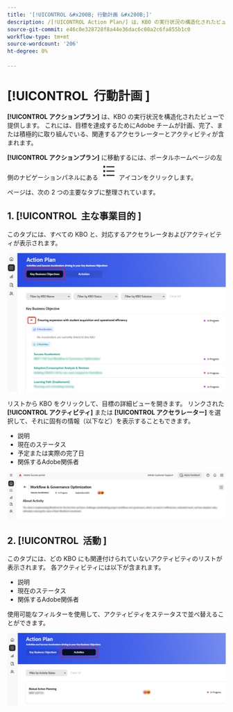 ```yaml
---
title: '[!UICONTROL &#x200B; 行動計画 &#x200B;]'
description: /[!UICONTROL Action Plan/] は、KBO の実行状況の構造化されたビューを提供します。 これには、目標を達成するためにAdobe チームが計画、完了、または積極的に取り組んでいる、関連するアクセラレーターとアクティビティが含まれます。
source-git-commit: e46c0e328728f8a44e36dac6c08a2c6fa855b1c0
workflow-type: tm+mt
source-wordcount: '206'
ht-degree: 0%

---
```



# [!UICONTROL &#x200B; 行動計画 &#x200B;]

**[!UICONTROL アクションプラン]** は、KBO の実行状況を構造化されたビューで提供します。 これには、目標を達成するためにAdobe チームが計画、完了、または積極的に取り組んでいる、関連するアクセラレーターとアクティビティが含まれます。

**[!UICONTROL アクションプラン]** に移動するには、ポータルホームページの左側のナビゲーションパネルにある ![action-plan-icon](/help/adobe-success-portal/assets/action-plan-icon.png) アイコンをクリックします。

ページは、次の 2 つの主要なタブに整理されています。

## &#x200B;1. [!UICONTROL &#x200B; 主な事業目的 &#x200B;]

このタブには、すべての KBO と、対応するアクセラレータおよびアクティビティが表示されます。

![action-plan-kbo-tab](/help/adobe-success-portal/assets/action-plan-kbo-tab.png)

リストから KBO をクリックして、目標の詳細ビューを開きます。 リンクされた **[!UICONTROL アクティビティ]** または **[!UICONTROL アクセラレーター]** を選択して、それに固有の情報（以下など）を表示することもできます。

* 説明
* 現在のステータス
* 予定または実際の完了日
* 関係するAdobe関係者

![action-plan-kbo-tab-about-activity](/help/adobe-success-portal/assets/action-plan-kbo-tab-about-activity.png)

## &#x200B;2. [!UICONTROL &#x200B; 活動 &#x200B;]

このタブには、どの KBO にも関連付けられていないアクティビティのリストが表示されます。 各アクティビティには以下が含まれます。

* 説明
* 現在のステータス
* 関係するAdobe関係者

使用可能なフィルターを使用して、アクティビティをステータスで並べ替えることができます。

![action-plan-activity-tab](/help/adobe-success-portal/assets/action-plan-activity-tab.png)
